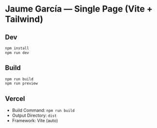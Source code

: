 # Jaume García — Single Page (Vite + Tailwind)

## Dev
```bash
npm install
npm run dev
```

## Build
```bash
npm run build
npm run preview
```

## Vercel
- Build Command: `npm run build`
- Output Directory: `dist`
- Framework: Vite (auto)
